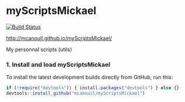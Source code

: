 myScriptsMickael
================
[![Build Status](https://travis-ci.org/mcanouil/myScriptsMickael.svg?branch=master)](https://travis-ci.org/mcanouil/myScriptsMickael)

http://mcanouil.github.io/myScriptsMickael/

My personnal scripts (utils)

### 1. Install and load myScriptsMickael
To install the latest development builds directly from GitHub, run this:
```r
if (!require("devtools")) { install.packages("devtools") } else {}
devtools::install_github("mcanouil/myScriptsMickael")
```